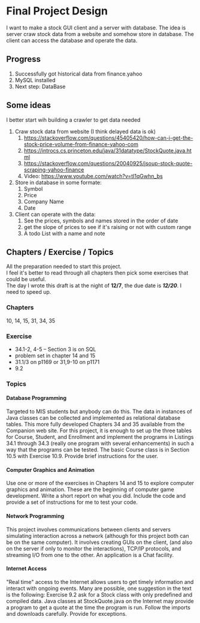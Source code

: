 # Final Project Design

I want to make a stock GUI client and a server with database. The idea is server craw stock data from a website and somehow store in database. The client can access the database and operate the data.

## Progress

1. Successfully got historical data from finance.yahoo
2. MySQL installed
3. Next step: DataBase

## Some ideas

I better start wih building a crawler to get data needed

1. Craw stock data from website (I think delayed data is ok)
    1. <https://stackoverflow.com/questions/45405420/how-can-i-get-the-stock-price-volume-from-finance-yahoo-com>
    2. <https://introcs.cs.princeton.edu/java/31datatype/StockQuote.java.html>
    3. <https://stackoverflow.com/questions/20040925/jsoup-stock-quote-scraping-yahoo-finance>
    4. Video: <https://www.youtube.com/watch?v=tI1qGwhn_bs>
2. Store in database in some formate:
    1. Symbol
    2. Price
    3. Company Name
    4. Date
3. Client can operate with the data:
    1. See the prices, symbols and names stored in the order of date
    2. get the slope of prices to see if it's raising or not with custom range
    3. A todo List with a name and note

## Chapters / Exercise / Topics

All the preparation needed to start this project.  
I feel it's better to read through all chapters then pick some exercises that could be useful.  
The day I wrote this draft is at the night of **12/7**, the due date is ***12/20***. I need to speed up.  

### Chapters

10, 14, 15, 31, 34, 35  

### Exercise

* 34.1-2, 4-5 – Section 3 is on SQL  
* problem set in chapter 14 and 15  
* 31.1/3 on p1169 or 31,9-10 on p1171
* 9.2

### Topics

#### Database Programming

Targeted to MIS students but anybody can do this. The data in instances of Java classes can be collected and implemented as relational database tables. This more fully developed Chapters 34 and 35 available from the Companion web site. For this project, it is enough to set up the three tables for Course, Student, and Enrollment and implement the programs in Listings 34.1 through 34.3 (really one program with several enhancements) in such a way that the programs can be tested. The basic Course class is in Section 10.5 with Exercise 10.9. Provide brief instructions for the user.

#### Computer Graphics and Animation

Use one or more of the exercises in Chapters 14 and 15 to explore computer graphics and animation. These are the beginning of computer game development.
Write a short report on what you did. Include the code and provide a set of instructions for me to test your code.

#### Network Programming

This project involves communications between clients and servers simulating interaction across a network (although for this project both can be on the same computer). It involves creating GUIs on the client, (and also on the server if only to monitor the interactions), TCP/IP protocols, and streaming I/O from one to the other. An application is a Chat facility.

#### Internet Access

"Real time" access to the Internet allows users to get timely information and interact with ongoing events. Many are possible, one suggestion in the text is the following:
Exercise 9.2 ask for a Stock class with only predefined and compiled data. Java classes at StockQuote.java on the Internet may provide a program to get a quote at the time the program is run. Follow the imports and downloads carefully. Provide for exceptions.